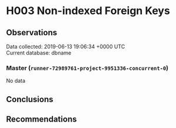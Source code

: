 # H003 Non-indexed Foreign Keys #

## Observations ##
Data collected: 2019-06-13 19:06:34 +0000 UTC  
Current database: dbname  

### Master (`runner-72989761-project-9951336-concurrent-0`) ###


No data


## Conclusions ##


## Recommendations ##

